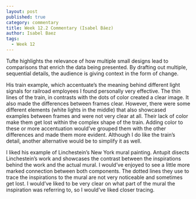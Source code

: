 ```yaml
---
layout: post
published: true
category: commentary
title: Week 12.2 Commentary (Isabel Báez)
author: Isabel Baez
tags:
  - Week 12
---
```

Tufte highlights the relevance of how multiple small designs lead to comparisons that enrich the data being presented. By drafting out multiple, sequential details, the audience is giving context in the form of change. 

His train example, which accentuate’s the meaning behind different light signals for railroad employees I found personally very effective. The thin lines of the train, in contrasts with the dots of color created a clear image. It also made the differences between frames clear. However, there were some different elements (white lights in the middle) that also showcased examples between frames and were not very clear at all. Their lack of color make them get lost within the complex shape of the train. Adding color to these or more accentuation would’ve grouped them with the other differences and made them more evident. Although I do like the train’s detail, another alternative would be to simplify it as well. 

I liked his example of Linchestein’s New York mural painting. Antupit disects Linchestein’s work and showcases the contrast between the inspirations behind the work and the actual mural. I would’ve enjoyed to see a little more marked connection between both components. The dotted lines they use to trace the inspirations to the mural are not very noticeable and sometimes get lost. I would’ve liked to be very clear on what part of the mural the inspiration was referring to, so I would’ve liked closer tracing. 